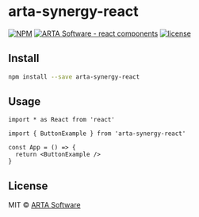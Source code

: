 # arta-synergy-react

>

[![NPM](https://img.shields.io/npm/v/arta-synergy-react.svg)](https://www.npmjs.com/package/arta-synergy-react)
[![ARTA Software - react components](https://img.shields.io/badge/components-ARTA_Software-brightgreen.svg)](https://github.com/yandexphp/arta-synergy-react)
[![license](https://img.shields.io/github/license/yandexphp/mit-license.svg)](https://github.com/yandexphp/mit-license/blob/master/LICENSE)

## Install

```bash
npm install --save arta-synergy-react
```

## Usage

```tsx
import * as React from 'react'

import { ButtonExample } from 'arta-synergy-react'

const App = () => {
  return <ButtonExample />
}
```

## License

MIT © [ARTA Software](https://github.com/yandexphp/arta-synergy-react/LICENSE)
